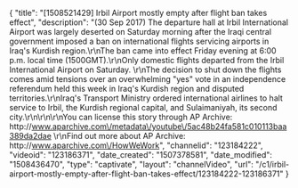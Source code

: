 {
    "title": "[1508521429] Irbil Airport mostly empty after flight ban takes effect",
    "description": "(30 Sep 2017) The departure hall at Irbil International Airport was largely deserted on Saturday morning after the Iraqi central government imposed a ban on international flights servicing airports in Iraq's Kurdish region.\r\nThe ban came into effect Friday evening at 6:00 p.m. local time (1500GMT).\r\nOnly domestic flights departed from the Irbil International Airport on Saturday. \r\nThe decision to shut down the flights comes amid tensions over an overwhelming \"yes\" vote in an independence referendum held this week in Iraq's Kurdish region and disputed territories.\r\nIraq's Transport Ministry ordered international airlines to halt service to Irbil, the Kurdish regional capital, and Sulaimaniyah, its second city.\r\n\r\n\r\nYou can license this story through AP Archive: http:\/\/www.aparchive.com\/metadata\/youtube\/5ac48b24fa581c010113baa389da2dae \r\nFind out more about AP Archive: http:\/\/www.aparchive.com\/HowWeWork",
    "channelid": "123184222",
    "videoid": "123186371",
    "date_created": "1507378581",
    "date_modified": "1508436470",
    "type": "captivate",
    "layout": "channelVideo",
    "url": "\/c1\/irbil-airport-mostly-empty-after-flight-ban-takes-effect\/123184222-123186371"
}
